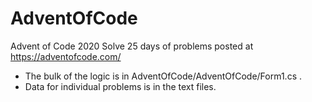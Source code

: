 # AdventOfCode
Advent of Code 2020
Solve 25 days of problems posted at https://adventofcode.com/

* The bulk of the logic is in AdventOfCode/AdventOfCode/Form1.cs .
* Data for individual problems is in the text files.
